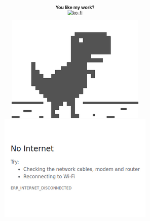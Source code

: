 <p align="center">
  <b>You like my work?</b></br>
  <a href="https://ko-fi.com/R6R11P68Y" target="_blank"><img src="https://www.ko-fi.com/img/githubbutton_sm.svg" alt="ko-fi"></a>
</p>
<p align="center">
<img src="https://raw.githubusercontent.com/PKlempe/PKlempe/master/dino.gif" width="400px" height="309px" />
<img src="https://raw.githubusercontent.com/PKlempe/PKlempe/master/no_internet.jpg" /></p>
<!--
**PKlempe/PKlempe** is a ✨ _special_ ✨ repository because its `README.md` (this file) appears on your GitHub profile.

Here are some ideas to get you started:

- 🔭 I’m currently working on ...
- 🌱 I’m currently learning ...
- 👯 I’m looking to collaborate on ...
- 🤔 I’m looking for help with ...
- 💬 Ask me about ...
- 📫 How to reach me: ...
- 😄 Pronouns: ...
- ⚡ Fun fact: ...
-->
